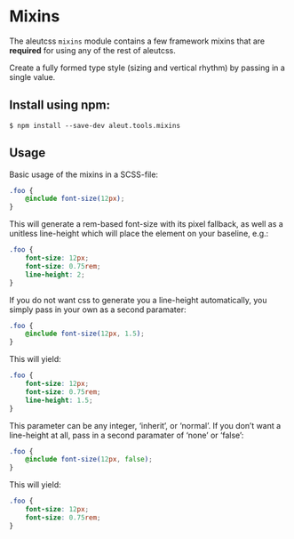 # Mixins

The aleutcss `mixins` module contains a few framework mixins that are
**required** for using any of the rest of aleutcss.

Create a fully formed type style (sizing and vertical rhythm) by passing in a single value.

## Install using npm:

```ssh
$ npm install --save-dev aleut.tools.mixins

```

## Usage

Basic usage of the mixins in a SCSS-file:

```scss
.foo {
	@include font-size(12px);
}
```

This will generate a rem-based font-size with its pixel fallback, as well as a unitless line-height which will place the element on your baseline, e.g.:
```css
.foo {
	font-size: 12px;
	font-size: 0.75rem;
	line-height: 2;
}
```

If you do not want css to generate you a line-height automatically, you simply pass in your own as a second paramater:

```scss
.foo {
	@include font-size(12px, 1.5);
}
```
This will yield:

```css
.foo {
	font-size: 12px;
	font-size: 0.75rem;
	line-height: 1.5;
}
```

This parameter can be any integer, ‘inherit’, or ‘normal’. If you don’t want a line-height at all, pass in a second paramater of ‘none’ or ‘false’:

```scss
.foo {
	@include font-size(12px, false);
}
```

This will yield:

```css
.foo {
	font-size: 12px;
	font-size: 0.75rem;
}
```
